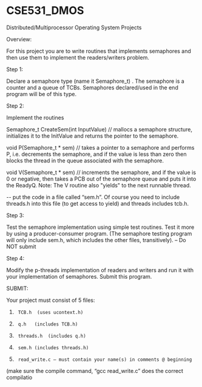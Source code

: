 # CSE531_DMOS
Distributed/Multiprocessor Operating System Projects

Overview:

For this project you are to write routines that implements semaphores and then use them to implement the readers/writers problem.

Step 1:

Declare a semaphore type (name it Semaphore_t) . The semaphore is a counter and a queue of TCBs. Semaphores declared/used in the end program will be of this type.

Step 2:

Implement the routines

Semaphore_t CreateSem(int InputValue) // mallocs a semaphore structure, initializes it to the InitValue and returns the pointer to the semaphore.

void P(Semaphore_t * sem)  // takes a pointer to a semaphore and performs P, i.e. decrements the semaphore, and if the value is less than zero then blocks the thread in the queue associated with the semaphore.

void V(Semaphore_t * sem)  // increments the semaphore, and if the value is 0 or negative,
then takes a PCB out of the semaphore queue and puts it into the ReadyQ.
Note: The V routine also "yields" to the next runnable thread.

-- put the code in a file called “sem.h”. Of course you need to include threads.h into this file (to get access to yield) and threads includes tcb.h.

 

Step 3:

Test the semaphore implementation using simple test routines. Test it more by using a producer-consumer program. (The semaphore testing program will only include sem.h, which includes the other files, transitively).  – Do NOT submit

Step 4:

Modify the p-threads implementation of readers and writers and run it with your implementation of semaphores. Submit this program.

SUBMIT:

Your project must consist of 5 files:

1.      TCB.h  (uses ucontext.h)

2.      q.h   (includes TCB.h)

3.      threads.h  (includes q.h)

4.      sem.h (includes threads.h)

5.      read_write.c – must contain your name(s) in comments @ beginning

(make sure the compile command, “gcc read_write.c” does the correct compilatio
